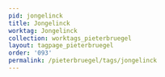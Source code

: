 ```yaml
---
pid: jongelinck
title: Jongelinck
worktag: Jongelinck
collection: worktags_pieterbruegel
layout: tagpage_pieterbruegel
order: '093'
permalink: /pieterbruegel/tags/jongelinck
---
```

